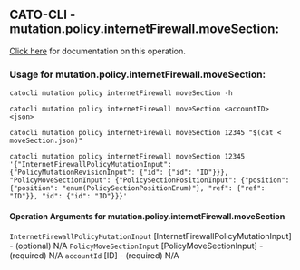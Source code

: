 
## CATO-CLI - mutation.policy.internetFirewall.moveSection:
[Click here](https://api.catonetworks.com/documentation/#mutation-moveSection) for documentation on this operation.

### Usage for mutation.policy.internetFirewall.moveSection:

`catocli mutation policy internetFirewall moveSection -h`

`catocli mutation policy internetFirewall moveSection <accountID> <json>`

`catocli mutation policy internetFirewall moveSection 12345 "$(cat < moveSection.json)"`

`catocli mutation policy internetFirewall moveSection 12345 '{"InternetFirewallPolicyMutationInput": {"PolicyMutationRevisionInput": {"id": {"id": "ID"}}}, "PolicyMoveSectionInput": {"PolicySectionPositionInput": {"position": {"position": "enum(PolicySectionPositionEnum)"}, "ref": {"ref": "ID"}}, "id": {"id": "ID"}}}'`

#### Operation Arguments for mutation.policy.internetFirewall.moveSection ####
`InternetFirewallPolicyMutationInput` [InternetFirewallPolicyMutationInput] - (optional) N/A 
`PolicyMoveSectionInput` [PolicyMoveSectionInput] - (required) N/A 
`accountId` [ID] - (required) N/A 
